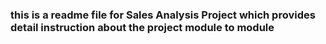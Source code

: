 ### this is a readme file for Sales Analysis Project which provides detail instruction about the project module to module
